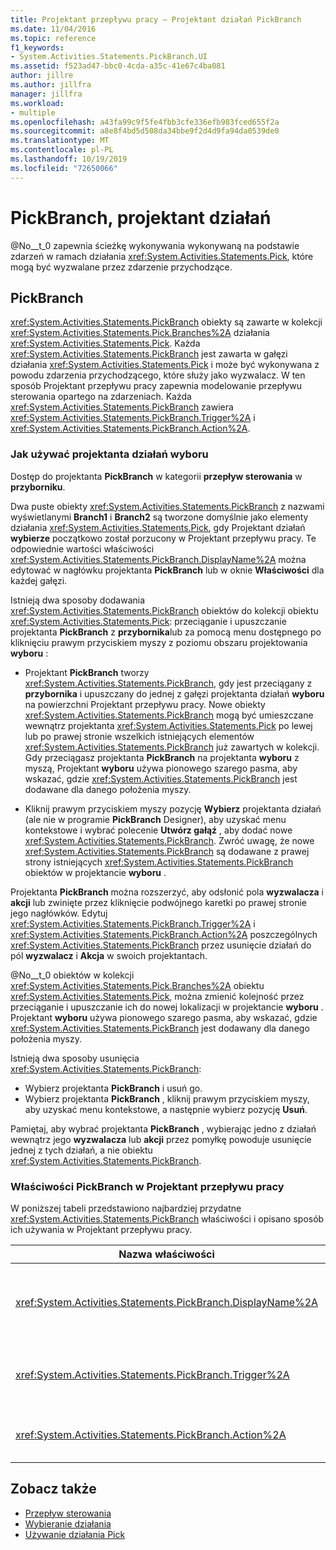 ```yaml
---
title: Projektant przepływu pracy — Projektant działań PickBranch
ms.date: 11/04/2016
ms.topic: reference
f1_keywords:
- System.Activities.Statements.PickBranch.UI
ms.assetid: f523ad47-bbc0-4cda-a35c-41e67c4ba081
author: jillre
ms.author: jillfra
manager: jillfra
ms.workload:
- multiple
ms.openlocfilehash: a43fa99c9f5fe4fbb3cfe336efb983fced655f2a
ms.sourcegitcommit: a8e8f4bd5d508da34bbe9f2d4d9fa94da0539de0
ms.translationtype: MT
ms.contentlocale: pl-PL
ms.lasthandoff: 10/19/2019
ms.locfileid: "72650066"
---
```

# <a name="pickbranch-activity-designer"></a>PickBranch, projektant działań

@No__t_0 zapewnia ścieżkę wykonywania wykonywaną na podstawie zdarzeń w ramach działania <xref:System.Activities.Statements.Pick>, które mogą być wyzwalane przez zdarzenie przychodzące.

## <a name="pickbranch"></a>PickBranch

<xref:System.Activities.Statements.PickBranch> obiekty są zawarte w kolekcji <xref:System.Activities.Statements.Pick.Branches%2A> działania <xref:System.Activities.Statements.Pick>. Każda <xref:System.Activities.Statements.PickBranch> jest zawarta w gałęzi działania <xref:System.Activities.Statements.Pick> i może być wykonywana z powodu zdarzenia przychodzącego, które służy jako wyzwalacz. W ten sposób Projektant przepływu pracy zapewnia modelowanie przepływu sterowania opartego na zdarzeniach. Każda <xref:System.Activities.Statements.PickBranch> zawiera <xref:System.Activities.Statements.PickBranch.Trigger%2A> i <xref:System.Activities.Statements.PickBranch.Action%2A>.

### <a name="how-to-use-the-pick-activity-designer"></a>Jak używać projektanta działań wyboru

Dostęp do projektanta **PickBranch** w kategorii **przepływ sterowania** w **przyborniku**.

Dwa puste obiekty <xref:System.Activities.Statements.PickBranch> z nazwami wyświetlanymi **Branch1** i **Branch2** są tworzone domyślnie jako elementy działania <xref:System.Activities.Statements.Pick>, gdy Projektant działań **wybierze** początkowo został porzucony w Projektant przepływu pracy. Te odpowiednie wartości właściwości <xref:System.Activities.Statements.PickBranch.DisplayName%2A> można edytować w nagłówku projektanta **PickBranch** lub w oknie **Właściwości** dla każdej gałęzi.

Istnieją dwa sposoby dodawania <xref:System.Activities.Statements.PickBranch> obiektów do kolekcji obiektu <xref:System.Activities.Statements.Pick>: przeciąganie i upuszczanie projektanta **PickBranch** z **przybornika**lub za pomocą menu dostępnego po kliknięciu prawym przyciskiem myszy z poziomu obszaru projektowania **wyboru** :

- Projektant **PickBranch** tworzy <xref:System.Activities.Statements.PickBranch>, gdy jest przeciągany z **przybornika** i upuszczany do jednej z gałęzi projektanta działań **wyboru** na powierzchni Projektant przepływu pracy. Nowe obiekty <xref:System.Activities.Statements.PickBranch> mogą być umieszczane wewnątrz projektanta <xref:System.Activities.Statements.Pick> po lewej lub po prawej stronie wszelkich istniejących elementów <xref:System.Activities.Statements.PickBranch> już zawartych w kolekcji. Gdy przeciągasz projektanta **PickBranch** na projektanta **wyboru** z myszą, Projektant **wyboru** używa pionowego szarego pasma, aby wskazać, gdzie <xref:System.Activities.Statements.PickBranch> jest dodawane dla danego położenia myszy.

- Kliknij prawym przyciskiem myszy pozycję **Wybierz** projektanta działań (ale nie w programie **PickBranch** Designer), aby uzyskać menu kontekstowe i wybrać polecenie **Utwórz gałąź** , aby dodać nowe <xref:System.Activities.Statements.PickBranch>. Zwróć uwagę, że nowe <xref:System.Activities.Statements.PickBranch> są dodawane z prawej strony istniejących <xref:System.Activities.Statements.PickBranch> obiektów w projektancie **wyboru** .

Projektanta **PickBranch** można rozszerzyć, aby odsłonić pola **wyzwalacza** i **akcji** lub zwinięte przez kliknięcie podwójnego karetki po prawej stronie jego nagłówków. Edytuj <xref:System.Activities.Statements.PickBranch.Trigger%2A> i <xref:System.Activities.Statements.PickBranch.Action%2A> poszczególnych <xref:System.Activities.Statements.PickBranch> przez usunięcie działań do pól **wyzwalacz** i **Akcja** w swoich projektantach.

@No__t_0 obiektów w kolekcji <xref:System.Activities.Statements.Pick.Branches%2A> obiektu <xref:System.Activities.Statements.Pick>, można zmienić kolejność przez przeciąganie i upuszczanie ich do nowej lokalizacji w projektancie **wyboru** . Projektant **wyboru** używa pionowego szarego pasma, aby wskazać, gdzie <xref:System.Activities.Statements.PickBranch> jest dodawany dla danego położenia myszy.

Istnieją dwa sposoby usunięcia <xref:System.Activities.Statements.PickBranch>:

- Wybierz projektanta **PickBranch** i usuń go.
- Wybierz projektanta **PickBranch** , kliknij prawym przyciskiem myszy, aby uzyskać menu kontekstowe, a następnie wybierz pozycję **Usuń**.

Pamiętaj, aby wybrać projektanta **PickBranch** , wybierając jedno z działań wewnątrz jego **wyzwalacza** lub **akcji** przez pomyłkę powoduje usunięcie jednej z tych działań, a nie obiektu <xref:System.Activities.Statements.PickBranch>.

### <a name="pickbranch-properties-in-the-workflow-designer"></a>Właściwości PickBranch w Projektant przepływu pracy

W poniższej tabeli przedstawiono najbardziej przydatne <xref:System.Activities.Statements.PickBranch> właściwości i opisano sposób ich używania w Projektant przepływu pracy.

|Nazwa właściwości|Wymagane|Użycie|
|-|--------------|-|
|<xref:System.Activities.Statements.PickBranch.DisplayName%2A>|False|Przyjazna nazwa wyświetlana w nagłówku projektanta **PickBranch** . Wartość domyślna to gałąź.<br /><br /> Mimo że <xref:System.Activities.Activity.DisplayName%2A> nie jest ściśle wymagane, najlepszym rozwiązaniem jest użycie jednego z nich.|
|<xref:System.Activities.Statements.PickBranch.Trigger%2A>|Oznacza|Każda <xref:System.Activities.Statements.PickBranch> zawiera akcję <xref:System.Activities.Statements.PickBranch.Trigger%2A>, która może wywołać <xref:System.Activities.Statements.PickBranch.Action%2A>.|
|<xref:System.Activities.Statements.PickBranch.Action%2A>|False|Każda <xref:System.Activities.Statements.PickBranch> zawiera <xref:System.Activities.Statements.PickBranch.Action%2A>, które są wykonywane, jeśli wyzwolone.|

## <a name="see-also"></a>Zobacz także

- [Przepływ sterowania](../workflow-designer/control-flow-activity-designers.md)
- [Wybieranie działania](/dotnet/framework/windows-workflow-foundation/pick-activity)
- [Używanie działania Pick](/dotnet/framework/windows-workflow-foundation/samples/using-the-pick-activity)